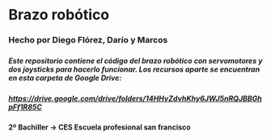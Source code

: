 # Brazo robótico
### Hecho por Diego Flórez, Darío y Marcos
#####
##### Este repositorio contiene el código del brazo robótico con servomotores y dos joysticks para hacerlo funcionar. Los recursos aparte se encuentran en esta carpeta de Google Drive: 
##### https://drive.google.com/drive/folders/14HHvZdvhKhy6JWJ5nRQJBBGhpFf1R85C
#####
#### 2º Bachiller -> CES Escuela profesional san francisco
